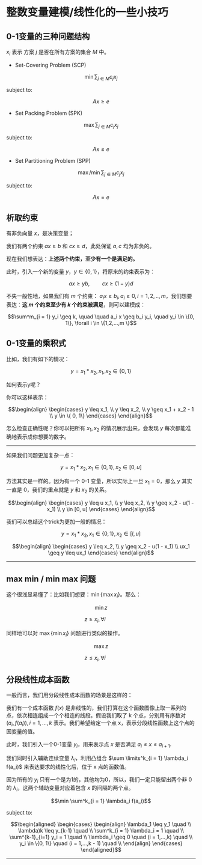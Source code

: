 # 整数变量建模/线性化的一些小技巧

## 0-1变量的三种问题结构

$x_i$ 表示 方案 $j$ 是否在所有方案的集合 $M$ 中。

- Set-Covering Problem (SCP)

$$\min \sum_{j \in M} c_j x_j$$

subject to:

$$Ax \geq e$$

- Set Packing Problem (SPK)

$$\max \sum_{j \in M} c_j x_j$$

subject to:

$$Ax \leq e$$

- Set Partitioning Problem (SPP) 

$$\max / \min \sum_{j \in M} c_j x_j$$

subject to:

$$Ax = e$$

## 析取约束

有非负向量 $x$，是决策变量；

我们有两个约束 $ax \geq b$ 和 $cx \geq d$，此处保证 $a, c$ 均为非负的。

现在我们想表达：**上述两个约束，至少有一个是满足的。**

此时，引入一个新的变量 $y$，$y \in \{0, 1\}$，将原来的约束表示为：

$$ax \geq yb, \quad \quad cx \geq (1-y)d$$

不失一般性地，如果我们有 $m$ 个约束： $a_i x \geq b_i, a_i \geq 0, i = 1, 2, .., m$，我们想要表达：**这 $m$ 个约束至少有 $k$ 个约束被满足**，则可以建模成：

$$\sum^m_{i = 1} y_i \geq k, \quad \quad a_i x \geq b_i y_i, \quad  y_i \in \{0, 1\}, \forall i \in \{1,2,...,m \}$$

## 0-1变量的乘积式


比如，我们有如下的情况：

$$y = x_1 * x_2, x_1, x_2 \in \{0,1 \}$$

如何表示y呢？

你可以这样表示：

$$\begin{align}
\begin{cases}
y \leq x_1, \\ 
y \leq x_2, \\
y \geq x_1 + x_2 - 1 \\
y \in \{ 0, 1\}
\end{cases}
\end{align}$$

怎么检查正确性呢？你可以把所有 $x_1, x_2$ 的情况展示出来，会发现 $y$ 每次都能准确地表示成你想要的数字。

----

如果我们问题更加复杂一点：

$$y = x_1 * x_2, x_1 \in \{0,1 \}, x_2 \in [0, u]$$

方法其实是一样的。因为有一个 0-1 变量，所以实际上一旦 $x_1 = 0$，那么 $y$ 其实一直是 $0$，我们的重点就是 $y$ 和 $x_2$ 的关系。

$$\begin{align}
\begin{cases}
y \leq u x_1, \\ 
y \leq x_2, \\
y \geq x_2 - u(1 - x_1) \\
y \in [0, u]
\end{cases}
\end{align}$$

我们可以总结这个trick为更加一般的情况：

$$y = x_1 * x_2, x_1 \in \{0,1 \}, x_2 \in [l, u]$$

$$\begin{align}
\begin{cases}
y \leq x_2, \\ 
y \geq x_2 - u(1 - x_1) \\
ux_1 \geq y \leq ux_1
\end{cases}
\end{align}$$


-----

## max min / min max 问题

这个很浅显易懂了：比如我们想要：$\min \{ \max x_i \}$。那么：

$$\min z$$ 

$$z \geq x_i, \forall  i \qquad$$

同样地可以对 $\max \{ \min x_i \}$ 问题进行类似的操作。

$$\max z$$ 

$$z \leq x_i, \forall  i \qquad$$

## 分段线性成本函数

一般而言，我们用分段线性成本函数的场景是这样的：

我们有一个成本函数 $f(x)$ 是非线性的，我们打算在这个函数图像上取一系列的点，依次相连组成一个个相连的线段。假设我们取了 k 个点，分别用有序数对 $(a_i, f(a_i)), i = 1,...,k$ 表示。我们希望给定一个点 x，表示分段线性函数上这个点的因变量的值。

此时，我们引入一个0-1变量 $y_i$，用来表示点 $x$ 是否满足 $a_i \leq x \leq a_{i + 1}$.

我们同时引入辅助连续变量 $\lambda_i$，利用凸组合 $\sum \limits^k_{i = 1} \lambda_i f(a_i)$ 来表达要求的线性化后，位于 x 点的函数值。

因为所有的 $y_i$ 只有一个是为1的，其他均为0，所以，我们一定只能留出两个非 0 的 $\lambda_i$，这两个辅助变量对应着包含 $x$ 的间隔的两个点。

$$\min \sum^k_{i = 1} \lambda_i f(a_i)$$

subject to:

$$\begin{aligned}
\begin{cases}
\begin{align}
\lambda_1 \leq y_1 \quad \\
\lambda)k \leq y_{k-1} \quad \\
\sum^k_{i = 1} \lambda_i = 1 \quad \\
\sum^{k-1}_{i=1} y_i = 1 \quad \\
\lambda_i \geq 0 \quad (i = 1,...,k) \quad \\
y_i \in \{0, 1\} \quad (i = 1,...,k - 1) \quad \\
\end{align}
\end{cases}
\end{aligned}$$


-----

